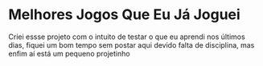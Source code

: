 # Melhores Jogos Que Eu Já Joguei
Criei essse projeto com o intuito de testar o que eu aprendi nos últimos dias, fiquei um bom tempo sem postar aqui devido falta de disciplina, mas enfim aí está um pequeno projetinho
